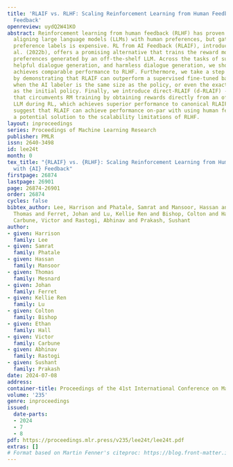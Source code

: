 ```yaml
---
title: 'RLAIF vs. RLHF: Scaling Reinforcement Learning from Human Feedback with AI
  Feedback'
openreview: uydQ2W41KO
abstract: Reinforcement learning from human feedback (RLHF) has proven effective in
  aligning large language models (LLMs) with human preferences, but gathering high-quality
  preference labels is expensive. RL from AI Feedback (RLAIF), introduced in Bai et
  al. (2022b), offers a promising alternative that trains the reward model (RM) on
  preferences generated by an off-the-shelf LLM. Across the tasks of summarization,
  helpful dialogue generation, and harmless dialogue generation, we show that RLAIF
  achieves comparable performance to RLHF. Furthermore, we take a step towards "self-improvement"
  by demonstrating that RLAIF can outperform a supervised fine-tuned baseline even
  when the AI labeler is the same size as the policy, or even the exact same checkpoint
  as the initial policy. Finally, we introduce direct-RLAIF (d-RLAIF) - a technique
  that circumvents RM training by obtaining rewards directly from an off-the-shelf
  LLM during RL, which achieves superior performance to canonical RLAIF. Our results
  suggest that RLAIF can achieve performance on-par with using human feedback, offering
  a potential solution to the scalability limitations of RLHF.
layout: inproceedings
series: Proceedings of Machine Learning Research
publisher: PMLR
issn: 2640-3498
id: lee24t
month: 0
tex_title: "{RLAIF} vs. {RLHF}: Scaling Reinforcement Learning from Human Feedback
  with {AI} Feedback"
firstpage: 26874
lastpage: 26901
page: 26874-26901
order: 26874
cycles: false
bibtex_author: Lee, Harrison and Phatale, Samrat and Mansoor, Hassan and Mesnard,
  Thomas and Ferret, Johan and Lu, Kellie Ren and Bishop, Colton and Hall, Ethan and
  Carbune, Victor and Rastogi, Abhinav and Prakash, Sushant
author:
- given: Harrison
  family: Lee
- given: Samrat
  family: Phatale
- given: Hassan
  family: Mansoor
- given: Thomas
  family: Mesnard
- given: Johan
  family: Ferret
- given: Kellie Ren
  family: Lu
- given: Colton
  family: Bishop
- given: Ethan
  family: Hall
- given: Victor
  family: Carbune
- given: Abhinav
  family: Rastogi
- given: Sushant
  family: Prakash
date: 2024-07-08
address:
container-title: Proceedings of the 41st International Conference on Machine Learning
volume: '235'
genre: inproceedings
issued:
  date-parts:
  - 2024
  - 7
  - 8
pdf: https://proceedings.mlr.press/v235/lee24t/lee24t.pdf
extras: []
# Format based on Martin Fenner's citeproc: https://blog.front-matter.io/posts/citeproc-yaml-for-bibliographies/
---
```

